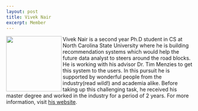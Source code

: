 ```yaml
---
layout: post
title: Vivek Nair
excerpt: Member 
---
```


 
<img align=left width=150
src="{{site.url}}/img/vivek.jpg"> Vivek Nair is a second year
Ph.D student in CS at North
Carolina State University where he is building recommendation 
systems which would help the future data analyst to steers around 
the road blocks. He is working with his advisor Dr. Tim Menzies 
to get this system to the users. In this pursuit he is supported 
by wonderful people from the industry(read wild!) and academia
 alike. Before taking up this challenging task, he received his 
master degree and worked in the industry for a period of  2 years.
For more information, visit [his website](http://vivekaxl.com).

